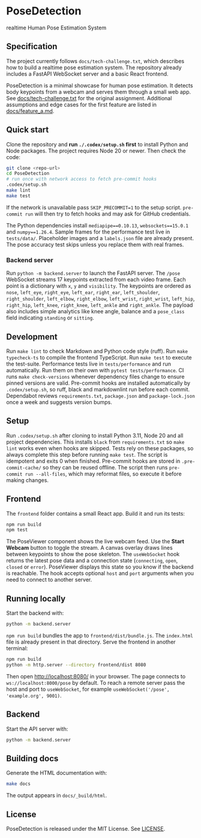# PoseDetection

realtime Human Pose Estimation System

## Specification

The project currently follows `docs/tech-challenge.txt`, which describes how
to build a realtime pose estimation system. The repository already includes a
FastAPI WebSocket server and a basic React frontend.

PoseDetection is a minimal showcase for human pose estimation. It detects body
keypoints from a webcam and serves them through a small web app. See
[docs/tech-challenge.txt](docs/tech-challenge.txt) for the original assignment.
Additional assumptions and edge cases for the first feature are listed in
[docs/feature_a.md](docs/feature_a.md).

## Quick start

Clone the repository and **run `./.codex/setup.sh` first** to install
Python and Node packages. The project requires Node 20 or newer.
Then check the code:

```bash
git clone <repo-url>
cd PoseDetection
# run once with network access to fetch pre-commit hooks
.codex/setup.sh
make lint
make test
```

If the network is unavailable pass `SKIP_PRECOMMIT=1` to the setup script.
`pre-commit run` will then try to fetch hooks and may ask for GitHub
credentials.

The Python dependencies install `mediapipe==0.10.13`,
`websockets==15.0.1` and `numpy==1.26.4`.
Sample frames for the performance test live in `tests/data/`.
Placeholder images and a `labels.json` file are already present.
The pose accuracy test skips unless you replace them with real frames.

### Backend server

Run `python -m backend.server` to launch the FastAPI server. The `/pose`
WebSocket streams 17 keypoints extracted from each video frame. Each point is
a dictionary with ``x``, ``y`` and ``visibility``. The keypoints are ordered as
``nose``, ``left_eye``, ``right_eye``, ``left_ear``, ``right_ear``,
``left_shoulder``, ``right_shoulder``, ``left_elbow``, ``right_elbow``,
``left_wrist``, ``right_wrist``, ``left_hip``, ``right_hip``, ``left_knee``,
``right_knee``, ``left_ankle`` and ``right_ankle``. The payload also includes
simple analytics like knee angle, balance and a ``pose_class`` field
indicating ``standing`` or ``sitting``.

## Development

Run `make lint` to check Markdown and Python code style (ruff).
Run `make typecheck-ts` to compile the frontend TypeScript.
Run `make test` to execute the test-suite. Performance tests live in
`tests/performance` and run automatically. Run them on their own with
`pytest tests/performance`.
CI runs `make check-versions` whenever dependency files change to
ensure pinned versions are valid.
Pre-commit hooks are installed automatically by `.codex/setup.sh`,
so ruff, black and markdownlint run before each commit.
Dependabot reviews `requirements.txt`, `package.json` and
`package-lock.json` once a week and suggests version bumps.

## Setup

Run `.codex/setup.sh` after cloning to install Python 3.11, Node 20 and all
project dependencies. This installs `black` from `requirements.txt` so
`make lint` works even when hooks are skipped. Tests rely on these packages,
so always complete this step before running `make test`. The script is
idempotent and exits 0 when
finished. Pre-commit hooks are stored in `.pre-commit-cache/` so they can be
reused offline. The script then runs `pre-commit run --all-files`, which may
reformat files, so execute it before making changes.

## Frontend

The `frontend` folder contains a small React app. Build it and run its tests:

```bash
npm run build
npm test
```

The PoseViewer component shows the live webcam feed. Use the **Start Webcam**
button to toggle the stream. A canvas overlay draws lines between keypoints to
show the pose skeleton.
The `useWebSocket` hook returns the latest pose data and a connection state
(`connecting`, `open`, `closed` or `error`). PoseViewer displays this state so
you know if the backend is reachable. The hook accepts optional `host` and
`port` arguments when you need to connect to another server.

## Running locally

Start the backend with:

```bash
python -m backend.server
```

`npm run build` bundles the app to `frontend/dist/bundle.js`. The
`index.html` file is already present in that directory. Serve the frontend
in another terminal:

```bash
npm run build
python -m http.server --directory frontend/dist 8080
```

Then open [http://localhost:8080/](http://localhost:8080/) <!-- lychee skip -->
in your browser.
The page connects to `ws://localhost:8000/pose` by default. To reach a remote
server pass the host and port to `useWebSocket`, for example
`useWebSocket('/pose', 'example.org', 9001)`.

## Backend

Start the API server with:

```bash
python -m backend.server
```

## Building docs

Generate the HTML documentation with:

```bash
make docs
```

The output appears in `docs/_build/html`.

## License

PoseDetection is released under the MIT License. See [LICENSE](LICENSE).
